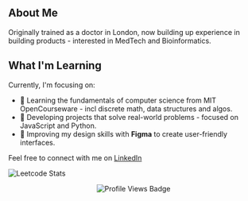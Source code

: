 
## About Me
Originally trained as a doctor in London, now building up experience in building products - interested in MedTech and Bioinformatics.

## What I'm Learning
Currently, I'm focusing on:
- 🌱 Learning the fundamentals of computer science from MIT OpenCourseware - incl discrete math, data structures and algos.
- 🌱 Developing projects that solve real-world problems - focused on JavaScript and Python.
- 🌱 Improving my design skills with **Figma** to create user-friendly interfaces.

Feel free to connect with me on [LinkedIn](https://www.linkedin.com/in/pradeebajega/)

  ![Leetcode Stats](https://leetcard.jacoblin.cool/jiggaman3)

<div id="badges" align="center">
  <img src="https://komarev.com/ghpvc/?username=lankan01&style=flat-square&color=blue" alt="Profile Views Badge"/>
</div>
